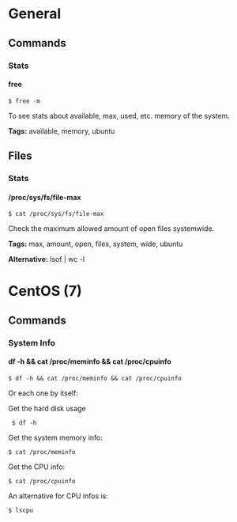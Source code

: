 

# General
## Commands
### Stats
#### free

    $ free -m

To see stats about available, max, used, etc. memory of the system.

**Tags:** available, memory, ubuntu

## Files

### Stats
#### /proc/sys/fs/file-max

    $ cat /proc/sys/fs/file-max

Check the maximum allowed amount of open files systemwide.

**Tags:** max, amount, open, files, system, wide, ubuntu

**Alternative:** lsof | wc -l

# CentOS (7)
## Commands
### System Info
#### df -h && cat /proc/meminfo && cat /proc/cpuinfo

    $ df -h && cat /proc/meminfo && cat /proc/cpuinfo

Or each one by itself:

Get the hard disk usage

     $ df -h

Get the system memory info:

    $ cat /proc/meminfo

Get the CPU info:

    $ cat /proc/cpuinfo

An alternative for CPU infos is:

	$ lscpu
